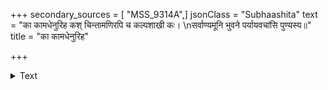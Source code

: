 +++
secondary_sources = [ "MSS_9314A",]
jsonClass = "Subhaashita"
text = "का कामधेनुरिह कश् चिन्तामणिरपि च कल्पशाखी कः।  \nसर्वाण्यमूनि भुवने पर्यायवचांसि पुण्यस्य॥"
title = "का कामधेनुरिह"

+++

<details><summary>Text</summary>

का कामधेनुरिह कश् चिन्तामणिरपि च कल्पशाखी कः।  
सर्वाण्यमूनि भुवने पर्यायवचांसि पुण्यस्य॥
</details>
